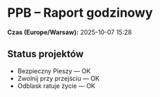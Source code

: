 # PPB – Raport godzinowy
**Czas (Europe/Warsaw):** 2025-10-07 15:28

## Status projektów
- Bezpieczny Pieszy — OK
- Zwolnij przy przejściu — OK
- Odblask ratuje życie — OK

